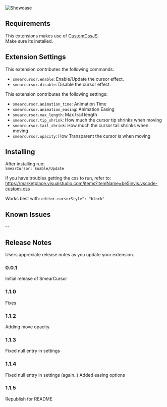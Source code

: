 ![Showcase](https://raw.githubusercontent.com/yesitsfebreeze/vsc-smearcursor/refs/heads/master/images/readme.gif)


## Requirements

This extensions makes use of [CustomCssJS](https://marketplace.visualstudio.com/items?itemName=be5invis.vscode-custom-css).  
Make sure its installed.

## Extension Settings

This extension contributes the following commands:

* `smearcursor.enable`: Enable/Update the cursor effect.
* `smearcursor.disable`: Disable the cursor effect.

This extension contributes the following settings:

* `smearcursor.animation_time`: Animation Time
* `smearcursor.animation_easing`: Animation Easing
* `smearcursor.max_length`: Max trail length
* `smearcursor.tip_shrink`: How much the cursor tip shrinks when moving
* `smearcursor.tail_shrink`: How much the cursor tail shrinks when moving
* `smearcursor.opacity`: How Transparent the cursor is when moving

## Installing

After installing run:  
`SmearCursor: Enable/Update`  

If you have troubles getting the css to run, refer to:  
https://marketplace.visualstudio.com/items?itemName=be5invis.vscode-custom-css  


Works best with: `editor.cursorStyle": "block"`

## Known Issues

--

## Release Notes

Users appreciate release notes as you update your extension.

### 0.0.1
Initial release of SmearCursor

### 1.1.0
Fixes

### 1.1.2
Adding move opacity

### 1.1.3
Fixed null entry in settings

### 1.1.4
Fixed null entry in settings (again..)
Added easing options

### 1.1.5
Republish for README